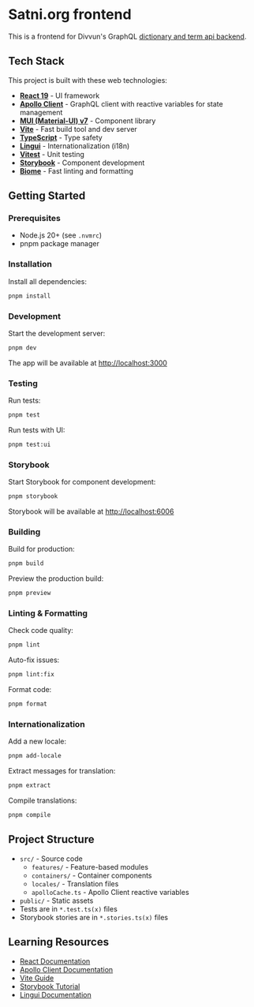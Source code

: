 # Satni.org frontend

This is a frontend for Divvun's GraphQL [dictionary and term api backend](https://github.com/divvun/satni-backend).

## Tech Stack

This project is built with these web technologies:

- **[React 19](https://react.dev/)** - UI framework
- **[Apollo Client](https://www.apollographql.com/docs/react/)** - GraphQL client with reactive variables for state management
- **[MUI (Material-UI) v7](https://mui.com/)** - Component library
- **[Vite](https://vite.dev/)** - Fast build tool and dev server
- **[TypeScript](https://www.typescriptlang.org/)** - Type safety
- **[Lingui](https://lingui.dev/)** - Internationalization (i18n)
- **[Vitest](https://vitest.dev/)** - Unit testing
- **[Storybook](https://storybook.js.org/)** - Component development
- **[Biome](https://biomejs.dev/)** - Fast linting and formatting

## Getting Started

### Prerequisites

- Node.js 20+ (see `.nvmrc`)
- pnpm package manager

### Installation

Install all dependencies:

```bash
pnpm install
```

### Development

Start the development server:

```bash
pnpm dev
```

The app will be available at <http://localhost:3000>

### Testing

Run tests:

```bash
pnpm test
```

Run tests with UI:

```bash
pnpm test:ui
```

### Storybook

Start Storybook for component development:

```bash
pnpm storybook
```

Storybook will be available at <http://localhost:6006>

### Building

Build for production:

```bash
pnpm build
```

Preview the production build:

```bash
pnpm preview
```

### Linting & Formatting

Check code quality:

```bash
pnpm lint
```

Auto-fix issues:

```bash
pnpm lint:fix
```

Format code:

```bash
pnpm format
```

### Internationalization

Add a new locale:

```bash
pnpm add-locale
```

Extract messages for translation:

```bash
pnpm extract
```

Compile translations:

```bash
pnpm compile
```

## Project Structure

- `src/` - Source code
  - `features/` - Feature-based modules
  - `containers/` - Container components
  - `locales/` - Translation files
  - `apolloCache.ts` - Apollo Client reactive variables
- `public/` - Static assets
- Tests are in `*.test.ts(x)` files
- Storybook stories are in `*.stories.ts(x)` files

## Learning Resources

- [React Documentation](https://react.dev/)
- [Apollo Client Documentation](https://www.apollographql.com/docs/react/)
- [Vite Guide](https://vite.dev/guide/)
- [Storybook Tutorial](https://storybook.js.org/tutorials/)
- [Lingui Documentation](https://lingui.dev/)
